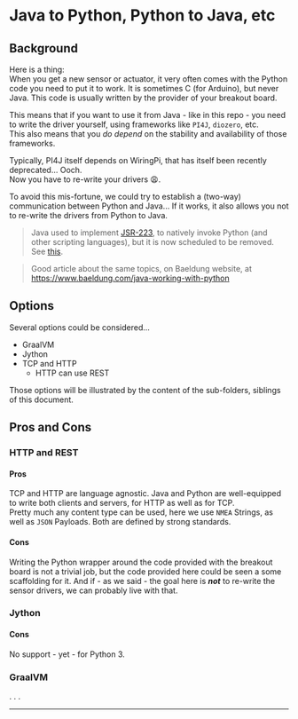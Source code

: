 # Java to Python, Python to Java, etc

## Background
Here is a thing:  
When you get a new sensor or actuator, it very often comes with the Python code you need
to put it to work. It is sometimes C (for Arduino), but never Java. This code is usually written by the
provider of your breakout board.

This means that if you want to use it from Java - like in this repo - you need to write the driver yourself, using
frameworks like `PI4J`, `diozero`, etc.  
This also means that you _do depend_ on the stability and availability of those frameworks.

Typically, PI4J itself depends on WiringPi, that has itself been recently deprecated... Ooch.    
Now you have to re-write your drivers 😩.

To avoid this mis-fortune, we could try to establish a (two-way) communication
between Python and Java... If it works, it also allows you not to re-write the drivers from Python to Java.

> Java used to implement [JSR-223](https://www.jcp.org/en/jsr/detail?id=223), to natively invoke Python (and other scripting languages),
> but it is now scheduled to be removed.  
> See [this](https://www.baeldung.com/java-working-with-python).

> Good article about the same topics, on Baeldung website, at <https://www.baeldung.com/java-working-with-python>

## Options
Several options could be considered...
- GraalVM
- Jython
- TCP and HTTP
  - HTTP can use REST

Those options will be illustrated by the content of the sub-folders, siblings of this document.

## Pros and Cons

### HTTP and REST
#### Pros
TCP and HTTP are language agnostic. Java and Python are well-equipped to write both clients and servers, 
for HTTP as well as for TCP.  
Pretty much any content type can be used, here we use `NMEA` Strings, as well as `JSON` Payloads. Both are defined by strong standards.

#### Cons
Writing the Python wrapper around the code provided with the breakout board is not a trivial job,
but the code provided here could be seen a some scaffolding for it. And if - as we said -
the goal here is _**not**_ to re-write the sensor drivers, we can probably live with that.

### Jython
#### Cons
No support - yet - for Python 3.

### GraalVM
. . .

---

